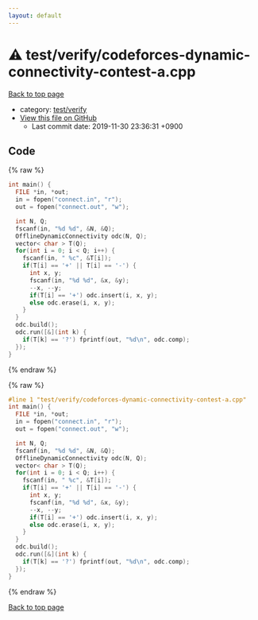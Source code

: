 ```yaml
---
layout: default
---
```


<!-- mathjax config similar to math.stackexchange -->
<script type="text/javascript" async
  src="https://cdnjs.cloudflare.com/ajax/libs/mathjax/2.7.5/MathJax.js?config=TeX-MML-AM_CHTML">
</script>
<script type="text/x-mathjax-config">
  MathJax.Hub.Config({
    TeX: { equationNumbers: { autoNumber: "AMS" }},
    tex2jax: {
      inlineMath: [ ['$','$'] ],
      processEscapes: true
    },
    "HTML-CSS": { matchFontHeight: false },
    displayAlign: "left",
    displayIndent: "2em"
  });
</script>

<script type="text/javascript" src="https://cdnjs.cloudflare.com/ajax/libs/jquery/3.4.1/jquery.min.js"></script>
<script src="https://cdn.jsdelivr.net/npm/jquery-balloon-js@1.1.2/jquery.balloon.min.js" integrity="sha256-ZEYs9VrgAeNuPvs15E39OsyOJaIkXEEt10fzxJ20+2I=" crossorigin="anonymous"></script>
<script type="text/javascript" src="../../../assets/js/copy-button.js"></script>
<link rel="stylesheet" href="../../../assets/css/copy-button.css" />


# :warning: test/verify/codeforces-dynamic-connectivity-contest-a.cpp

<a href="../../../index.html">Back to top page</a>

* category: <a href="../../../index.html#5a4423c79a88aeb6104a40a645f9430c">test/verify</a>
* <a href="{{ site.github.repository_url }}/blob/master/test/verify/codeforces-dynamic-connectivity-contest-a.cpp">View this file on GitHub</a>
    - Last commit date: 2019-11-30 23:36:31 +0900




## Code

<a id="unbundled"></a>
{% raw %}
```cpp
int main() {
  FILE *in, *out;
  in = fopen("connect.in", "r");
  out = fopen("connect.out", "w");

  int N, Q;
  fscanf(in, "%d %d", &N, &Q);
  OfflineDynamicConnectivity odc(N, Q);
  vector< char > T(Q);
  for(int i = 0; i < Q; i++) {
    fscanf(in, " %c", &T[i]);
    if(T[i] == '+' || T[i] == '-') {
      int x, y;
      fscanf(in, "%d %d", &x, &y);
      --x, --y;
      if(T[i] == '+') odc.insert(i, x, y);
      else odc.erase(i, x, y);
    }
  }
  odc.build();
  odc.run([&](int k) {
    if(T[k] == '?') fprintf(out, "%d\n", odc.comp);
  });
}


```
{% endraw %}

<a id="bundled"></a>
{% raw %}
```cpp
#line 1 "test/verify/codeforces-dynamic-connectivity-contest-a.cpp"
int main() {
  FILE *in, *out;
  in = fopen("connect.in", "r");
  out = fopen("connect.out", "w");

  int N, Q;
  fscanf(in, "%d %d", &N, &Q);
  OfflineDynamicConnectivity odc(N, Q);
  vector< char > T(Q);
  for(int i = 0; i < Q; i++) {
    fscanf(in, " %c", &T[i]);
    if(T[i] == '+' || T[i] == '-') {
      int x, y;
      fscanf(in, "%d %d", &x, &y);
      --x, --y;
      if(T[i] == '+') odc.insert(i, x, y);
      else odc.erase(i, x, y);
    }
  }
  odc.build();
  odc.run([&](int k) {
    if(T[k] == '?') fprintf(out, "%d\n", odc.comp);
  });
}

```
{% endraw %}

<a href="../../../index.html">Back to top page</a>

